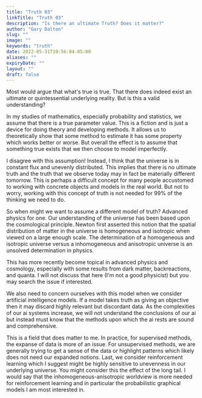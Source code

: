 ```yaml
---
title: "Truth 03"
linkTitle: "Truth 03"
description: "Is there an ultimate Truth? Does it matter?"
author: "Gary Dalton"
slug: ""
image: ""
keywords: "truth"
date: 2022-05-31T10:56:04-05:00
aliases: ""
expiryDate: ""
layout: ""
draft: false
---
```


Most would argue that what's true is true. That there does indeed exist an ultimate or quintessential underlying reality. But is this a valid understanding?

In my studies of mathematics, especially probability and statistics, we assume that there is a true parameter value. This is a fiction and is just a device for doing theory and developing methods. It allows us to theoretically show that some method to estimate it has some property which works better or worse. But overall the effect is to assume that something true exists that we then choose to model imperfectly.

I disagree with this assumption! Instead, I think that the universe is in constant flux and unevenly distributed. This implies that there is no ultimate truth and the truth that we observe today may in fact be materially different tomorrow. This is perhaps a difficult concept for many people accustomed to working with concrete objects and models in the real world. But not to worry, working with this concept of truth is not needed for 99% of the thinking we need to do.

So when might we want to assume a different model of truth? Advanced physics for one. Our understanding of the universe has been based upon the cosmological principle. Newton first asserted this notion that the spatial distribution of matter in the universe is homogeneous and isotropic when viewed on a large enough scale. The determination of a homogeneous and isotropic universe versus a inhomogeneous and anisotropic universe is an unsolved determination in physics.

This has more recently become topical in advanced physics and cosmology, especially with some results from dark matter, backreactions, and quanta. I will not discuss that here (I'm not a good physicist) but you may search the issue if interested.

We also need to concern ourselves with this model when we consider artificial intelligence models. If a model takes truth as giving an objective then it may discard highly relevant but discordant data. As the complexities of our ai systems increase, we will not understand the conclusions of our ai but instead must know that the methods upon which the ai rests are sound and comprehensive.

This is a field that does matter to me. In practice, for supervised methods, the expanse of data is more of an issue. For unsupervised methods, we are generally trying to get a sense of the data or highlight patterns which likely does not need our expanded notions. Last, we consider reinforcement learning which I suggest might be highly sensitive to unevenness in our underlying universe. You might consider this the effect of the long tail. I would say that the inhomogeneous-anisotropic worldview is more needed for reinforcement learning and in particular the probabilistic graphical models I am most interested in.
